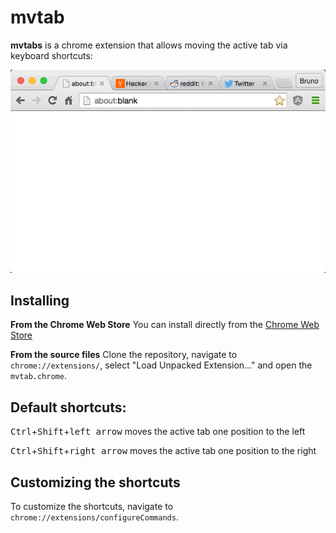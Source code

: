 # mvtab

__mvtabs__ is a chrome extension that allows moving the active tab via keyboard shortcuts:

![gif](mvtab.gif?raw=true "The extension in action")

## Installing

__From the Chrome Web Store__
You can install directly from the [Chrome Web Store](https://chrome.google.com/webstore/detail/mvtab/fmboeebjnlplbcdfmpjcghaemklppehd)

__From the source files__
Clone the repository, navigate to `chrome://extensions/`, select "Load Unpacked Extension…" and open the `mvtab.chrome`.

## Default shortcuts:

<kbd>Ctrl</kbd>+<kbd>Shift</kbd>+<kbd>left arrow</kbd> moves the active tab one position to the left

<kbd>Ctrl</kbd>+<kbd>Shift</kbd>+<kbd>right arrow</kbd> moves the active tab one position to the right

## Customizing the shortcuts

To customize the shortcuts, navigate to `chrome://extensions/configureCommands`.
